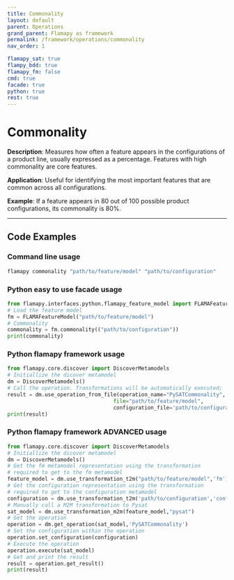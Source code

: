 ```yaml
---
title: Commonality
layout: default
parent: Operations
grand_parent: Flamapy as framework
permalink: /framework/operations/commonality
nav_order: 1

flamapy_sat: true
flampy_bdd: true
flamapy_fm: false
cmd: true
facade: true
python: true
rest: true
---
```


# Commonality

**Description**: 
Measures how often a feature appears in the configurations of a product line, usually expressed as a percentage. Features with high commonality are core features.

**Application**: 
Useful for identifying the most important features that are common across all configurations.

**Example**: If a feature appears in 80 out of 100 possible product configurations, its commonality is 80%.

---
## Code Examples

### Command line usage
```bash
flamapy commonality "path/to/feature/model" "path/to/configuration"
```

### Python easy to use facade usage
```python
from flamapy.interfaces.python.flamapy_feature_model import FLAMAFeatureModel
# Load the feature model
fm = FLAMAFeatureModel("path/to/feature/model")
# Commonality
commonality = fm.commonality(("path/to/configuration"))
print(commonality)
```

### Python flamapy framework usage
```python
from flamapy.core.discover import DiscoverMetamodels
# Initiallize the dicover metamodel
dm = DiscoverMetamodels()
# Call the operation. Transformations will be automatically executed; 
result = dm.use_operation_from_file(operation_name="PySATCommonality",
                                  file="path/to/feature/model", 
                                  configuration_file='path/to/configuration')
print(result)
```
### Python flamapy framework **ADVANCED** usage
```python
from flamapy.core.discover import DiscoverMetamodels
# Initiallize the dicover metamodel
dm = DiscoverMetamodels()
# Get the fm metamodel representation using the transformation 
# required to get to the fm metamodel
feature_model = dm.use_transformation_t2m("path/to/feature/model",'fm') 
# Get the configuration representation using the transformation 
# required to get to the configuration metamodel
configuration = dm.use_transformation_t2m('path/to/configuration','configuration')
# Manually call a M2M transformation to Pysat
sat_model = dm.use_transformation_m2m(feature_model,"pysat")
# Get the operation
operation = dm.get_operation(sat_model,'PySATCommonality')
# Set the configuration within the operation
operation.set_configuration(configuration)
# Execute the operation
operation.execute(sat_model)
# Get and print the result
result = operation.get_result()
print(result)
```